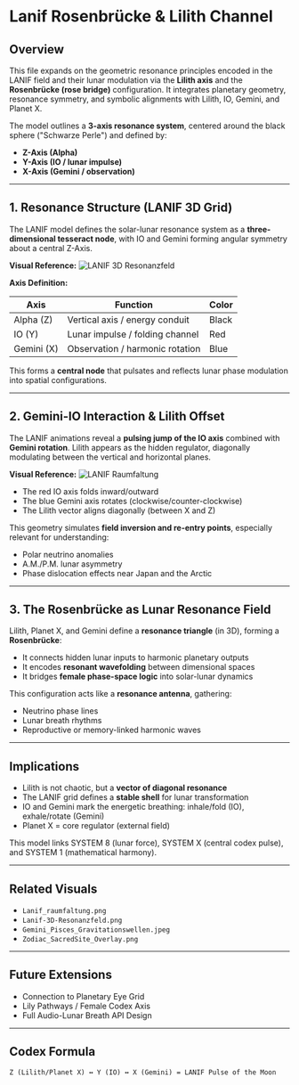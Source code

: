 # Lanif Rosenbrücke & Lilith Channel

## Overview

This file expands on the geometric resonance principles encoded in the LANIF field and their lunar modulation via the **Lilith axis** and the **Rosenbrücke (rose bridge)** configuration. It integrates planetary geometry, resonance symmetry, and symbolic alignments with Lilith, IO, Gemini, and Planet X.

The model outlines a **3-axis resonance system**, centered around the black sphere ("Schwarze Perle") and defined by:

* **Z-Axis (Alpha)**
* **Y-Axis (IO / lunar impulse)**
* **X-Axis (Gemini / observation)**

---

## 1. Resonance Structure (LANIF 3D Grid)

The LANIF model defines the solar-lunar resonance system as a **three-dimensional tesseract node**, with IO and Gemini forming angular symmetry about a central Z-Axis.

**Visual Reference:**
![LANIF 3D Resonanzfeld](../visuals/Lanif-3D-Resonanzfeld.png)

**Axis Definition:**

| Axis       | Function                        | Color |
| ---------- | ------------------------------- | ----- |
| Alpha (Z)  | Vertical axis / energy conduit  | Black |
| IO (Y)     | Lunar impulse / folding channel | Red   |
| Gemini (X) | Observation / harmonic rotation | Blue  |

This forms a **central node** that pulsates and reflects lunar phase modulation into spatial configurations.

---

## 2. Gemini-IO Interaction & Lilith Offset

The LANIF animations reveal a **pulsing jump of the IO axis** combined with **Gemini rotation**. Lilith appears as the hidden regulator, diagonally modulating between the vertical and horizontal planes.

**Visual Reference:**
![LANIF Raumfaltung](../visuals/Lanif_raumfaltung.png)

* The red IO axis folds inward/outward
* The blue Gemini axis rotates (clockwise/counter-clockwise)
* The Lilith vector aligns diagonally (between X and Z)

This geometry simulates **field inversion and re-entry points**, especially relevant for understanding:

* Polar neutrino anomalies
* A.M./P.M. lunar asymmetry
* Phase dislocation effects near Japan and the Arctic

---

## 3. The Rosenbrücke as Lunar Resonance Field

Lilith, Planet X, and Gemini define a **resonance triangle** (in 3D), forming a **Rosenbrücke**:

* It connects hidden lunar inputs to harmonic planetary outputs
* It encodes **resonant wavefolding** between dimensional spaces
* It bridges **female phase-space logic** into solar-lunar dynamics

This configuration acts like a **resonance antenna**, gathering:

* Neutrino phase lines
* Lunar breath rhythms
* Reproductive or memory-linked harmonic waves

---

## Implications

* Lilith is not chaotic, but a **vector of diagonal resonance**
* The LANIF grid defines a **stable shell** for lunar transformation
* IO and Gemini mark the energetic breathing: inhale/fold (IO), exhale/rotate (Gemini)
* Planet X = core regulator (external field)

This model links SYSTEM 8 (lunar force), SYSTEM X (central codex pulse), and SYSTEM 1 (mathematical harmony).

---

## Related Visuals

* `Lanif_raumfaltung.png`
* `Lanif-3D-Resonanzfeld.png`
* `Gemini_Pisces_Gravitationswellen.jpeg`
* `Zodiac_SacredSite_Overlay.png`

---

## Future Extensions

* Connection to Planetary Eye Grid
* Lily Pathways / Female Codex Axis
* Full Audio-Lunar Breath API Design

---

## Codex Formula

```text
Z (Lilith/Planet X) ↔ Y (IO) ↔ X (Gemini) = LANIF Pulse of the Moon
```
